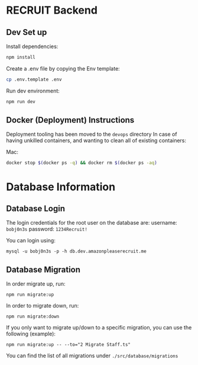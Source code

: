 # RECRUIT Backend

## Dev Set up
Install dependencies:
```bash
npm install
```

Create a .env file by copying the Env template:
```bash
cp .env.template .env
```

Run dev environment:
```bash
npm run dev
```

## Docker (Deployment) Instructions
Deployment tooling has been moved to the `devops` directory
In case of having unkilled containers, and wanting to clean all of existing containers:

Mac:
```bash
docker stop $(docker ps -q) && docker rm $(docker ps -aq)
```

# Database Information

## Database Login

The login credentials for the root user on the database are:
username: `bobj0n3s`
password: `1234Recruit!`

You can login using:
```
mysql -u bobj0n3s -p -h db.dev.amazonpleaserecruit.me
```

## Database Migration

In order migrate up, run:
```
npm run migrate:up
```

In order to migrate down, run:
```
npm run migrate:down
```

If you only want to migrate up/down to a specific migration, you can use the following (example):
```
npm run migrate:up -- --to="2 Migrate Staff.ts"
```
You can find the list of all migrations under `./src/database/migrations`